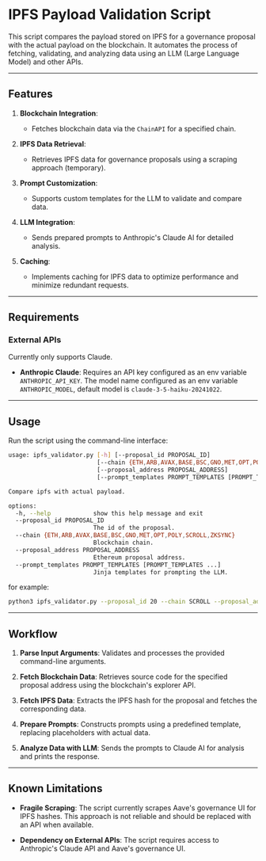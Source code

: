 # IPFS Payload Validation Script

This script compares the payload stored on IPFS for a governance proposal with the actual payload on the blockchain. It automates the process of fetching, validating, and analyzing data using an LLM (Large Language Model) and other APIs.

---

## Features

1. **Blockchain Integration**:
   - Fetches blockchain data via the `ChainAPI` for a specified chain.
   
2. **IPFS Data Retrieval**:
   - Retrieves IPFS data for governance proposals using a scraping approach (temporary).

3. **Prompt Customization**:
   - Supports custom templates for the LLM to validate and compare data.

4. **LLM Integration**:
   - Sends prepared prompts to Anthropic's Claude AI for detailed analysis.

5. **Caching**:
   - Implements caching for IPFS data to optimize performance and minimize redundant requests.

---

## Requirements

### External APIs
Currently only supports Claude.
- **Anthropic Claude**:
  Requires an API key configured as an env variable `ANTHROPIC_API_KEY`.
  The model name configured as an env variable `ANTHROPIC_MODEL`, 
  default model is `claude-3-5-haiku-20241022`.


---


## Usage

Run the script using the command-line interface:

```bash
usage: ipfs_validator.py [-h] [--proposal_id PROPOSAL_ID] 
                         [--chain {ETH,ARB,AVAX,BASE,BSC,GNO,MET,OPT,POLY,SCROLL,ZKSYNC}]
                         [--proposal_address PROPOSAL_ADDRESS] 
                         [--prompt_templates PROMPT_TEMPLATES [PROMPT_TEMPLATES ...]]

Compare ipfs with actual payload.

options:
  -h, --help            show this help message and exit
  --proposal_id PROPOSAL_ID
                        The id of the proposal.
  --chain {ETH,ARB,AVAX,BASE,BSC,GNO,MET,OPT,POLY,SCROLL,ZKSYNC}
                        Blockchain chain.
  --proposal_address PROPOSAL_ADDRESS
                        Ethereum proposal address.
  --prompt_templates PROMPT_TEMPLATES [PROMPT_TEMPLATES ...]
                        Jinja templates for prompting the LLM.
```

for example:

```bash
python3 ipfs_validator.py --proposal_id 20 --chain SCROLL --proposal_address 0x2B25cb729D90630395Cd3140f3460a73A41Fe5f0
```

---

## Workflow

1. **Parse Input Arguments**:
   Validates and processes the provided command-line arguments.

2. **Fetch Blockchain Data**:
   Retrieves source code for the specified proposal address using the blockchain's explorer API.

3. **Fetch IPFS Data**:
   Extracts the IPFS hash for the proposal and fetches the corresponding data.

4. **Prepare Prompts**:
   Constructs prompts using a predefined template, replacing placeholders with actual data.

5. **Analyze Data with LLM**:
   Sends the prompts to Claude AI for analysis and prints the response.

---

## Known Limitations

- **Fragile Scraping**:
  The script currently scrapes Aave's governance UI for IPFS hashes. This approach is not reliable and should be replaced with an API when available.

- **Dependency on External APIs**:
  The script requires access to Anthropic's Claude API and Aave's governance UI.
